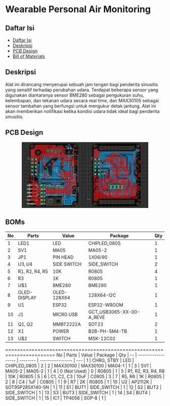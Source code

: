 
# Wearable Personal Air Monitoring

## Daftar Isi
 - [Daftar Isi](#Daftar-isi)  
 - [Deskripsi](#Deskripsi) 
 - [PCB Design](#PCB-Design) 
 - [Bill of Materials](#BOMs) 

## Deskripsi
Alat ini dirancang menyerupai sebuah jam tangan bagi penderita sinusitis yang sensitif terhadap perubahan udara. Terdapat beberapa sensor yang digunakan diantaranya  sensor BME280 sebagai pengukuran suhu, kelembapan, dan tekanan udara secara real time, dan MAX30105 sebagai sensor tambahan yang berfungsi untuk mengukur detak jantung. Alat ini akan memberikan notifikasi ketika kondisi udara tidak ideal bagi penderita sinusitis.

## PCB Design
<p align="center"> 
  <img width="400" src="https://raw.githubusercontent.com/hendrafauzii/Wearable-Personal-Air-Monitoring/master/Images/layout_board.png">
</p>

## BOMs
No | Parts          | Value       | **Package**              | Qty |
-- | -------------- | ----------- | ------------------------ | --- |
1  | LED1           | LED         | CHIPLED_0805             |  1  |
2  | SV1	           | MA05        | MA05-2	                  |  1  |
3  | JP1            | PIN HEAD    | 1X06/90                  |  1  |
4  | U$3, U$4       | SIDE SWITCH | SIDE_SWITCH              |  2  |
5  | R1, R2, R4, R5 | 10K	        | R0805                    |  4  |
6  | R3	            | 1K	         | R0805                    |  1  |
7  | U$1	           | BME280	     | BME280                   |	 1  |
8  | OLED-DISPLAY   | OLED-128X64 | 128X64-I2C               |	 1  |
9  | U1	            | ESP32	      | ESP32-WROOM              |  1  |
10 | J1	            | MICRO USB	  | GCT_USB3065-XX-00-A_REVE |  1  |
11 | Q1, Q2	        | MMBT2222A	  | SOT23                    |  2  |
12 | X1	            | POWER       | B2B-PH-SM4-TB            |  1  |
13 | U$2	           | SWITCH	     | MSK-12C02                |  1  |
=======================================================================
No | Parts              | Value    | Package          | Qty |
-- | ------------------ | -------- | ---------------- | --- |
1  | CHRG, STBY	        | LED      | CHIPLED_0805     |	 2  |
2  | MAX30100	          | MAX30100 |	MA04-1           |	 1  |
3  | SV1                | MA05-2   |	MA05-2           |	 1  |
4  | 0 (Not Used)       | 0        |	R0805            |	 1  |
5  | R1, R2, R3, R4, R8 | 10K      |	R0805            |	 5  |
6  | C1, C2, C3         | 10uF     |	C0805            |  3  |
7  | R5, R6             | 1K       |	R0805            |  2  |
8  | C4                 | 1uF      |	C0805            |  1  |
9  | R7                 | 2K       |	R0805            |  1  |
10 | U2                 | AP2112K  |	SOT95P285X140-5N |  1  |
11 | S1                 |	BUT1     |	SIDE_SWITCH      |  1  |
12 | S2                 |	BUT2     |	SIDE_SWITCH	     |  1  |
13 | S3                 |	BUT3     |	SIDE_SWITCH	     |  1  |
14 | S4                 |	BUT4     |	SIDE_SWITCH	     |  1  |
15 | IC1                |	TP4056   |	SOP-8	           |  1  |

